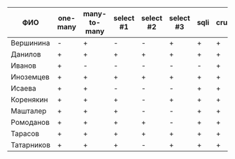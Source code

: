 | **ФИО**    | one-many | many-to-many | select #1 | select #2 | select #3 | sqli | crud | er_diagram | deploy | indexes |
|------------|----------|--------------|-----------|-----------|-----------|------|------|------------|--------|---------|
| Вершинина  | -        | +            | -         | -         | +         | +    | +    | +          |        |         |
| Данилов    | +        | +            | +         | +         | +         | +    | +    | +          | +      |         |
| Иванов     | +        | -            | -         | -         | -         | -    | +    | +          |        | +       |
| Иноземцев  | +        | +            | +         | +         | +         | +    | +    | +          | +      | +       |
| Исаева     | +        | +            | -         | -         | -         | +    | +    | +          | +      | +       |
| Коренякин  | +        | +            | +         | -         | +         | +    | +    | +          | +      |         |
| Машталер   | +        | +            | +         | -         | -         | +    | +    | +          |        | +       |
| Ромоданов  | +        | +            | +         | +         | -         | +    | +    | +          | +      | +       |
| Тарасов    | +        | +            | +         | +         | +         | +    | +    | +          | +      | +       |
| Татарников | +        | +            | +         | -         | +         | +    | +    | +          |        |         |
